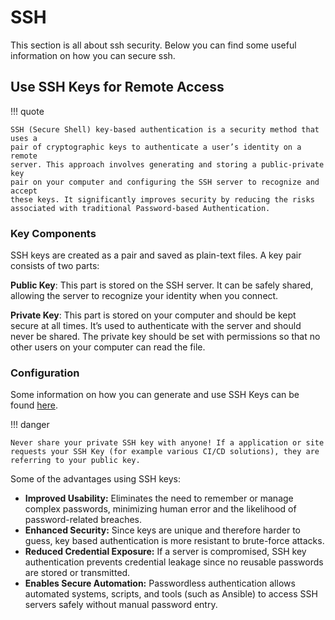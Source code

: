 # SSH

This section is all about ssh security. Below you can find some useful
information on how you can secure ssh.

## Use SSH Keys for Remote Access

!!! quote

    SSH (Secure Shell) key-based authentication is a security method that uses a
    pair of cryptographic keys to authenticate a user’s identity on a remote
    server. This approach involves generating and storing a public-private key
    pair on your computer and configuring the SSH server to recognize and accept
    these keys. It significantly improves security by reducing the risks
    associated with traditional Password-based Authentication.

### Key Components

SSH keys are created as a pair and saved as plain-text files.
A key pair consists of two parts:

**Public Key**: This part is stored on the SSH server.
It can be safely shared, allowing the server to
recognize your identity when you connect.

**Private Key**: This part is stored on your computer and should be kept secure
at all times. It’s used to authenticate with the server and should never be
shared. The private key should be set with permissions so that no other users
on your computer can read the file.

### Configuration

Some information on how you can generate and use SSH Keys can be found
[here](https://www.digitalocean.com/community/tutorials/how-to-configure-ssh-key-based-authentication-on-a-linux-server).

!!! danger

    Never share your private SSH key with anyone! If a application or site
    requests your SSH Key (for example various CI/CD solutions), they are
    referring to your public key.

Some of the advantages using SSH keys:

- **Improved Usability:** Eliminates the need to remember or manage
  complex passwords, minimizing human error and the likelihood of
  password-related breaches.
- **Enhanced Security:** Since keys are unique and therefore harder to guess,
  key based authentication is more resistant to brute-force attacks.
- **Reduced Credential Exposure:** If a server is compromised, SSH key
  authentication prevents credential leakage since no reusable passwords are
  stored or transmitted.
- **Enables Secure Automation:** Passwordless authentication allows automated
  systems, scripts, and tools (such as Ansible) to access SSH servers safely
  without manual password entry.
